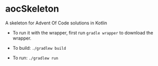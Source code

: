 # aocSkeleton
A skeleton for Advent Of Code solutions in Kotlin

- To run it with the wrapper, first run
`gradle wrapper`
to download the wrapper.

- To build: `./gradlew build`

- To run: `./gradlew run`